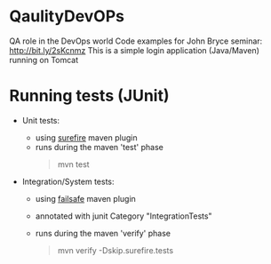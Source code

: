 
QaulityDevOPs
===============
QA role in the DevOps world
Code examples for John Bryce seminar: http://bit.ly/2sKcnmz
This is a simple login application (Java/Maven) running on Tomcat

# Running tests (JUnit)
- Unit tests:
  -   using [surefire](http://maven.apache.org/surefire/maven-surefire-plugin/) maven plugin
  -   runs during the maven 'test' phase
      >  mvn test
    
- Integration/System tests:
  - using [failsafe](http://maven.apache.org/surefire/maven-failsafe-plugin/usage.html) maven plugin
  - annotated with junit Category "IntegrationTests"
  - runs during the maven 'verify' phase

      >  mvn verify -Dskip.surefire.tests
     
